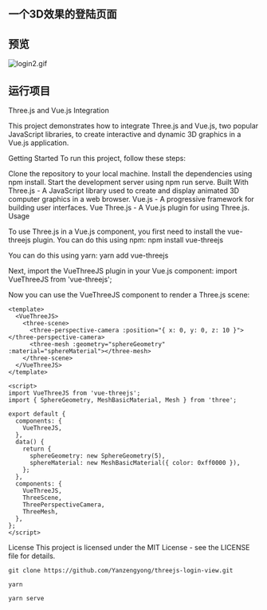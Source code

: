 ## 一个3D效果的登陆页面

## 预览

![login2.gif](src/assets/images/login.gif)

## 运行项目
Three.js and Vue.js Integration

This project demonstrates how to integrate Three.js and Vue.js, two popular JavaScript libraries, to create interactive and dynamic 3D graphics in a Vue.js application.

Getting Started
To run this project, follow these steps:

Clone the repository to your local machine.
Install the dependencies using npm install.
Start the development server using npm run serve.
Built With
Three.js - A JavaScript library used to create and display animated 3D computer graphics in a web browser.
Vue.js - A progressive framework for building user interfaces.
Vue Three.js - A Vue.js plugin for using Three.js.
Usage

To use Three.js in a Vue.js component, you first need to install the vue-threejs plugin. You can do this using npm:
npm install vue-threejs

You can do this using yarn:
yarn add vue-threejs

Next, import the VueThreeJS plugin in your Vue.js component:
import VueThreeJS from 'vue-threejs';

Now you can use the VueThreeJS component to render a Three.js scene:
```vue
<template>
  <VueThreeJS>
    <three-scene>
      <three-perspective-camera :position="{ x: 0, y: 0, z: 10 }"></three-perspective-camera>
      <three-mesh :geometry="sphereGeometry" :material="sphereMaterial"></three-mesh>
    </three-scene>
  </VueThreeJS>
</template>

<script>
import VueThreeJS from 'vue-threejs';
import { SphereGeometry, MeshBasicMaterial, Mesh } from 'three';

export default {
  components: {
    VueThreeJS,
  },
  data() {
    return {
      sphereGeometry: new SphereGeometry(5),
      sphereMaterial: new MeshBasicMaterial({ color: 0xff0000 }),
    };
  },
  components: {
    VueThreeJS,
    ThreeScene,
    ThreePerspectiveCamera,
    ThreeMesh,
  },
};
</script>
```

License
This project is licensed under the MIT License - see the LICENSE file for details.

```shell
git clone https://github.com/Yanzengyong/threejs-login-view.git

yarn

yarn serve
```
